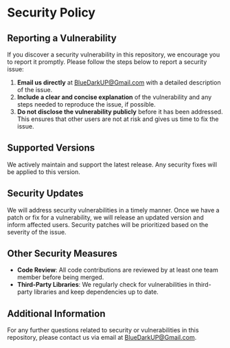 # Security Policy

## Reporting a Vulnerability

If you discover a security vulnerability in this repository, we encourage you to report it promptly. Please follow the steps below to report a security issue:

1. **Email us directly** at [BlueDarkUP@Gmail.com](mailto:BlueDarkUP@Gmail.com) with a detailed description of the issue.
2. **Include a clear and concise explanation** of the vulnerability and any steps needed to reproduce the issue, if possible.
3. **Do not disclose the vulnerability publicly** before it has been addressed. This ensures that other users are not at risk and gives us time to fix the issue.

## Supported Versions

We actively maintain and support the latest release. Any security fixes will be applied to this version.

## Security Updates

We will address security vulnerabilities in a timely manner. Once we have a patch or fix for a vulnerability, we will release an updated version and inform affected users. Security patches will be prioritized based on the severity of the issue.

## Other Security Measures

- **Code Review**: All code contributions are reviewed by at least one team member before being merged.
- **Third-Party Libraries**: We regularly check for vulnerabilities in third-party libraries and keep dependencies up to date.

## Additional Information

For any further questions related to security or vulnerabilities in this repository, please contact us via email at [BlueDarkUP@Gmail.com](mailto:BlueDarkUP@Gmail.com).
